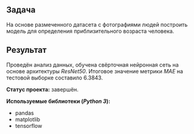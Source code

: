﻿## Задача

На основе размеченного датасета с фотографиями людей построить модель для определения приблизительного возраста человека.

## Результат

Проведён анализ данных, обучена свёрточная нейронная сеть на основе архитектуры *ResNet50*. Итоговое значение метрики *MAE* на тестовой выборке составило 6.3843.

**Статус проекта:** завершён.

**Используемые библиотеки (*Python 3*):**

* pandas
* matplotlib
* tensorflow